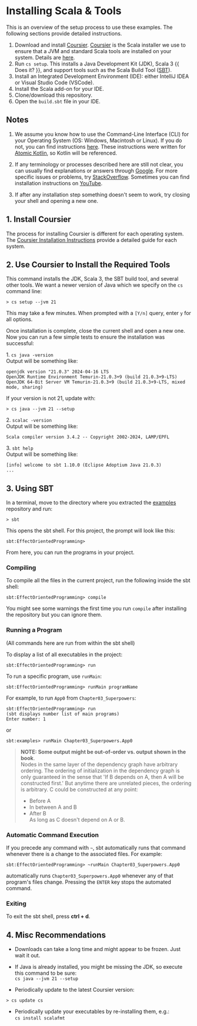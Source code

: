 # Installing Scala & Tools

This is an overview of the setup process to use these examples. The following sections provide detailed instructions.

1.  Download and install [Coursier](https://get-coursier.io/).
    [Coursier](https://get-coursier.io/docs/cli-overview) is the Scala installer we use to ensure that a JVM and standard Scala tools are installed on your system.
    Details are [here](https://docs.scala-lang.org/scala3/getting-started.html).
2.  Run `cs setup`. This installs a Java Development Kit (JDK), Scala 3 {{ Does it? }}, and support tools such as the Scala Build Tool ([SBT](https://www.scala-sbt.org/)).
3.  Install an Integrated Development Environment (IDE): either IntelliJ IDEA or Visual Studio Code (VSCode).
4.  Install the Scala add-on for your IDE.
5.  Clone/download this repository.
6.  Open the `build.sbt` file in your IDE.

## Notes

1. We assume you know how to use the Command-Line Interface (CLI) for your Operating System (OS: Windows, Macintosh or Linux).
If you do not, you can find instructions [here](https://github.com/BruceEckel/AtomicKotlinExamples/blob/master/README.md#appendix-a-command-line-basics).
These instructions were written for [Atomic Kotlin](https://www.atomickotlin.com/), so Kotlin will be referenced.

2. If any terminology or processes described here are still not clear, you can usually find explanations or answers through
[Google](https://www.google.com/). For more specific issues or problems, try
[StackOverflow](http://stackoverflow.com/). Sometimes you can find installation
instructions on [YouTube](https://www.youtube.com/).

3. If after any installation step something doesn't seem to work, try closing your shell and opening a new one.

## 1. Install Coursier

The process for installing Coursier is different for each operating system.
The [Coursier Installation Instructions](https://get-coursier.io/docs/cli-installation) provide a detailed guide for each system.


## 2. Use Coursier to Install the Required Tools

This command installs the JDK, Scala 3, the SBT build tool, and several other tools.
We want a newer version of Java which we specify on the `cs` command line:

```
> cs setup --jvm 21
```

This may take a few minutes. When prompted with a `[Y/n]` query, enter `y` for all options.

Once installation is complete, close the current shell and open a new one. 
Now you can run a few simple tests to ensure the installation was successful:

1\. `cs java -version`  
  Output will be something like:
```text
openjdk version "21.0.3" 2024-04-16 LTS
OpenJDK Runtime Environment Temurin-21.0.3+9 (build 21.0.3+9-LTS)
OpenJDK 64-Bit Server VM Temurin-21.0.3+9 (build 21.0.3+9-LTS, mixed mode, sharing)
```

If your version is not 21, update with:

```text
> cs java --jvm 21 --setup
```

2\. `scalac -version`  
  Output will be something like:
```text
Scala compiler version 3.4.2 -- Copyright 2002-2024, LAMP/EPFL
```

3\. `sbt help`  
  Output will be something like:
```text
[info] welcome to sbt 1.10.0 (Eclipse Adoptium Java 21.0.3)
...
```

## 3. Using SBT

In a terminal, move to the directory where you extracted the [examples](https://github.com/EffectOrientedProgramming/examples) repository and run:

```
> sbt
```

This opens the sbt shell. For this project, the prompt will look like this:

```
sbt:EffectOrientedProgramming>
```

From here, you can run the programs in your project.

### Compiling

To compile all the files in the current project, run the following inside the sbt shell:

```
sbt:EffectOrientedProgramming> compile
```

You might see some warnings the first time you run `compile` after installing the repository but you can ignore them.

### Running a Program

(All commands here are run from within the sbt shell)

To display a list of all executables in the project:

```
sbt:EffectOrientedProgramming> run
```

To run a specific program, use `runMain`:

```
sbt:EffectOrientedProgramming> runMain programName
```

For example, to run  `App0` from `Chapter03_Superpowers`:

```
sbt:EffectOrientedProgramming> run
(sbt displays number list of main programs)
Enter number: 1
```

or

```
sbt:examples> runMain Chapter03_Superpowers.App0
```

> **NOTE: Some output might be out-of-order vs. output shown in the book**.  
> Nodes in the same layer of the dependency graph have arbitrary ordering.
> The ordering of initialization in the dependency graph is only guaranteed in the sense that 'If B depends on A, then A will be constructed first.'
> But anytime there are unrelated pieces, the ordering is arbitrary.
> C could be constructed at any point:  
> - Before A  
> - In between A and B  
> - After B  
> As long as C doesn't depend on A or B.

<!-- TODO: Some way for the reader to run all programs with a single command? runMainClassesToleratesFailures -->

### Automatic Command Execution

If you precede any command with `~`, sbt automatically runs that command whenever there is a change to the associated files.
For example:

```
sbt:EffectOrientedProgramming> ~runMain Chapter03_Superpowers.App0
```

automatically runs `Chapter03_Superpowers.App0` whenever any of that program's files change.
Pressing the `ENTER` key stops the automated command.

### Exiting

To exit the sbt shell, press **ctrl + d**.

## 4. Misc Recommendations

* Downloads can take a long time and might appear to be frozen. Just wait it out.

* If Java is already installed, you might be missing the JDK, so execute 
  this command to be sure:    
  `cs java --jvm 21 --setup`

* Periodically update to the latest Coursier version:

```
> cs update cs
```

* Periodically update your executables by re-installing them, e.g.:    
  `cs install scalafmt`

<!-- *  `eval "$(cs install --env)"` {{ What does this do? }} -->
